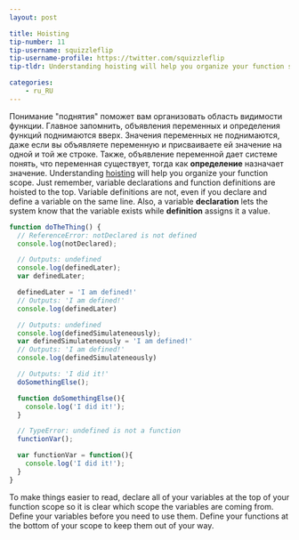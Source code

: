 ```yaml
---
layout: post

title: Hoisting
tip-number: 11
tip-username: squizzleflip
tip-username-profile: https://twitter.com/squizzleflip
tip-tldr: Understanding hoisting will help you organize your function scope.

categories:
    - ru_RU
---
```


Понимание "поднятия" поможет вам организовать область видимости функции. Главное запомнить, объявления переменных и определения функций поднимаются вверх. Значения переменных не поднимаются, даже если вы объявляете переменную и присваиваете ей значение на одной и той же строке. Также, объявление переменной дает системе понять, что переменная существует, тогда как **определение** назначает значение.
Understanding [hoisting](https://developer.mozilla.org/en-US/docs/Web/JavaScript/Reference/Statements/var#var_hoisting) will help you organize your function scope. Just remember, variable declarations and function definitions are hoisted to the top. Variable definitions are not, even if you declare and define a variable on the same line. Also, a variable **declaration** lets the system know that the variable exists while **definition** assigns it a value.

```javascript
function doTheThing() {
  // ReferenceError: notDeclared is not defined
  console.log(notDeclared);

  // Outputs: undefined
  console.log(definedLater);
  var definedLater;

  definedLater = 'I am defined!'
  // Outputs: 'I am defined!'
  console.log(definedLater)

  // Outputs: undefined
  console.log(definedSimulateneously);
  var definedSimulateneously = 'I am defined!'
  // Outputs: 'I am defined!'
  console.log(definedSimulateneously)

  // Outputs: 'I did it!'
  doSomethingElse();

  function doSomethingElse(){
    console.log('I did it!');
  }

  // TypeError: undefined is not a function
  functionVar();

  var functionVar = function(){
    console.log('I did it!');
  }
}
```

To make things easier to read, declare all of your variables at the top of your function scope so it is clear which scope the variables are coming from. Define your variables before you need to use them. Define your functions at the bottom of your scope to keep them out of your way.
